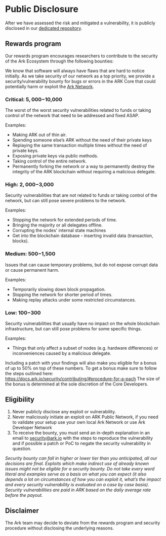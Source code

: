 # Public Disclosure

After we have assessed the risk and mitigated a vulnerability, it is publicly disclosed in our [dedicated repository](https://github.com/ArkEcosystem/security-vulnerabilities). 

## Rewards program

Our rewards program encourages researchers to contribute to the security of the Ark Ecosystem through the following bounties:

We know that software will always have flaws that are hard to notice initially. As we take security of our network as a top priority, we provide a security/vulnerability bounty for bugs or errors in the ARK Core that could potentially harm or exploit the [Ark Network](https://github.com/ArkEcosystem/core).

### Critical: $5,000-$10,000

The worst of the worst security vulnerabilities related to funds or taking control of the network that need to be addressed and fixed ASAP.

Examples: 
- Making ARK out of thin air.
- Spending someone else’s ARK without the need of their private keys
- Replaying the same transaction multiple times without the need of private keys.
- Exposing private keys via public methods.
- Taking control of the entire network.
- Permanently forking the network or a way to permanently destroy the integrity of the ARK blockchain without requiring a malicious delegate. 


### High: $2,000-$3,000

Security vulnerabilities that are not related to funds or taking control of the network, but can still pose severe problems to the network.

Examples:

- Stopping the network for extended periods of time.
- Bringing the majority or all delegates offline.
- Corrupting the nodes' internal state machines
- Get into the blockchain database - inserting invalid data (transaction, blocks).

### Medium: $500-$1,500

Issues that can cause temporary problems, but do not expose corrupt data or cause permanent harm.

Examples:

- Temporarily slowing down block propagation.
- Stopping the network for shorter period of times.
- Making replay attacks under some restricted circumstances.

### Low: $100-$300

Security vulnerabilities that usually have no impact on the whole blockchain infrastructure, but can still pose problems for some specific things.

Examples:

- Things that only affect a subset of nodes (e.g. hardware differences) or inconveniences caused by a malicious delegate.

Including a patch with your findings will also make you eligible for a bonus of up to 50% on top of these numbers. To get a bonus make sure to follow the steps outlined here: https://docs.ark.io/security/contributing/#procedure-for-a-pach
The size of the bonus is determined at the sole discretion of the Core Developers.


## Eligibility

1. Never publicly disclose any exploit or vulnerability.
2. Never maliciously initiate an exploit on ARK Public Network, if you need to validate your setup use your own local Ark Network or use Ark Developer Network
3. To receive the bounty, you must send an in-depth explanation in an email to [security@ark.io](mailto:security@ark.io) with the steps to reproduce the vulnerability and if possible a patch or PoC to negate the security vulnerability in question.

*Security bounty can fall in higher or lower tier than you anticipated, all our decisions are final. Exploits which make indirect use of already known issues might not be eligible for a security bounty. Do not take every word literal and examples serve as a basis on what you can expect (it also depends a lot on circumstances of how you can exploit it, what’s the impact and every security vulnerability is evaluated on a case by case basis). Security vulnerabilities are paid in ARK based on the daily average rate before the payout.*

## Disclaimer

The Ark team may decide to deviate from the rewards program and security procedure without disclosing the underlying reasons.